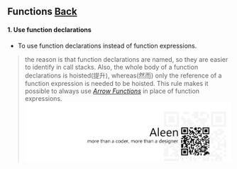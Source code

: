 ## Functions [**Back**](./../README.md)

#### 1. Use function declarations

- To use function declarations instead of function expressions.

> the reason is that function declarations are named, so they are easier to identify in call stacks. Also, the whole body of a function declarations is hoisted(提升), whereas(然而) only the reference of a function expression is needed to be hoisted. This rule makes it possible to always use [*Arrow Functions*](https://github.com/airbnb/javascript#arrow-functions) in place of function expressions.
<a href="http://aleen42.github.io/" target="_blank" ><img src="./../pic/tail.gif"></a>